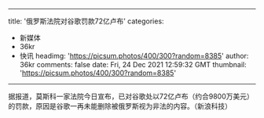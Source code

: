 
---
title: '俄罗斯法院对谷歌罚款72亿卢布'
categories: 
 - 新媒体
 - 36kr
 - 快讯
headimg: 'https://picsum.photos/400/300?random=8385'
author: 36kr
comments: false
date: Fri, 24 Dec 2021 12:59:32 GMT
thumbnail: 'https://picsum.photos/400/300?random=8385'
---

<div>   
据报道，莫斯科一家法院今日宣布，已对谷歌处以72亿卢布（约合9800万美元）的罚款，原因是谷歌一再未能删除被俄罗斯视为非法的内容。（新浪科技）  
</div>
            